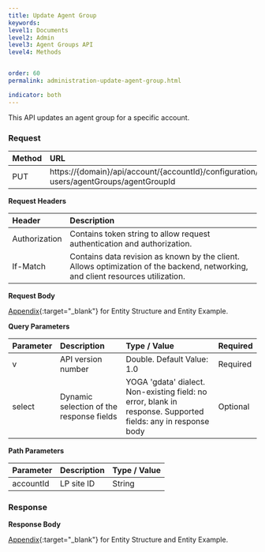 ```yaml
---
title: Update Agent Group
keywords:
level1: Documents
level2: Admin
level3: Agent Groups API
level4: Methods


order: 60
permalink: administration-update-agent-group.html

indicator: both
---
```


This API updates an agent group for a specific account.

### Request

| Method | URL| 
| :-------- | :------- |
 |PUT | https://{domain}/api/account/{accountId}/configuration/le-users/agentGroups/agentGroupId| 

**Request Headers**

| Header | Description |
 |:------- | :------------- |
 |Authorization | Contains token string to allow request authentication and authorization. |
| If-Match | Contains data revision as known by the client. Allows optimization of the backend, networking, and client resources utilization. |

**Request Body**

[Appendix](administration-agent-groups-appendix.html){:target="_blank"} for Entity Structure and Entity Example.

**Query Parameters**

 |Parameter|  Description | Type / Value | Required |
| :----------- | :------------ | :--------------  |:--- |
| v | API version number | Double. Default Value: 1.0 | Required |
| select | Dynamic selection of the response fields | YOGA 'gdata' dialect. Non-existing field: no error, blank in response. Supported fields: any in response body | Optional |

**Path Parameters**

| Parameter | Description | Type / Value |
| :---------- | :------------- | :-------------- |
 |accountId | LP site ID | String  |

### Response

**Response Body**

[Appendix](administration-agent-groups-appendix.html){:target="_blank"} for Entity Structure and Entity Example.
